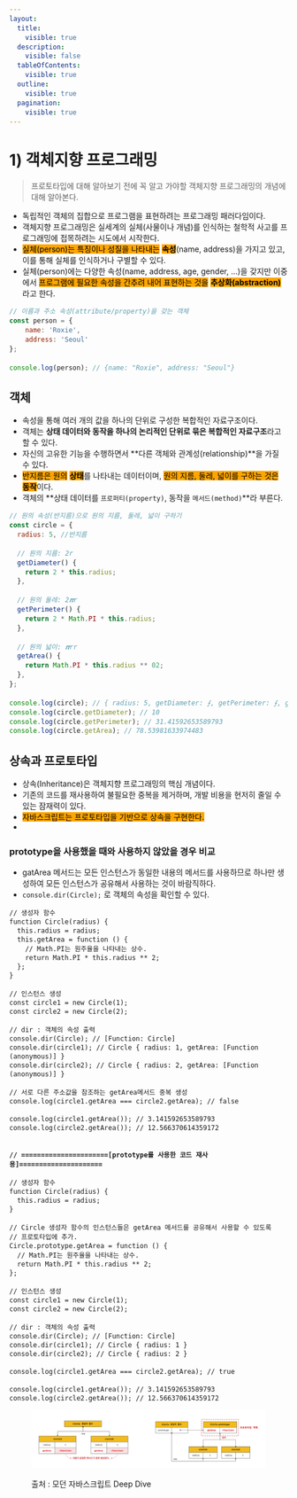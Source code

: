 ```yaml
---
layout:
  title:
    visible: true
  description:
    visible: false
  tableOfContents:
    visible: true
  outline:
    visible: true
  pagination:
    visible: true
---
```


# 1) 객체지향 프로그래밍

> 프로토타입에 대해 알아보기 전에 꼭 알고 가야할 객체지향 프로그래밍의 개념에 대해 알아본다.

* 독립적인 객체의 집합으로 프로그램을 표현하려는 프로그래밍 패러다임이다.
* 객체지향 프로그래밍은 실세계의 실체(사물이나  개념)를 인식하는 철학적 사고를 프로그래밍에 접목하려는 시도에서 시작한다.
* <mark style="background-color:orange;">실체(person)는 특징이나 성질을 나타내는</mark> <mark style="background-color:orange;"></mark><mark style="background-color:orange;">**속성**</mark>(name, address)을 가지고 있고, 이를 통해 실체를 인식하거나 구별할 수 있다.
* 실체(person)에는 다양한 속성(name, address, age, gender, ...)을 갖지만 이중에서 <mark style="background-color:orange;">프로그램에 필요한 속성을 간추려 내어 표현하는 것을</mark> <mark style="background-color:orange;"></mark><mark style="background-color:orange;">**추상화(abstraction)**</mark> 라고 한다.

```javascript
// 이름과 주소 속성(attribute/property)을 갖는 객체
const person = {
    name: 'Roxie',
    address: 'Seoul'
};

console.log(person); // {name: "Roxie", address: "Seoul"}
```



## 객체

* 속성을 통해 여러 개의 값을 하나의 단위로 구성한 복합적인 자료구조이다.
* 객체는 **상태 데이터와 동작을 하나의 논리적인 단위로 묶은 복합적인 자료구조**라고 할 수 있다.
* 자신의 고유한 기능을 수행하면서 **다른 객체와 관계성(relationship)**을 가질 수 있다.
* <mark style="background-color:orange;">반지름은 원의</mark> <mark style="background-color:orange;"></mark><mark style="background-color:orange;">**상태**</mark>를 나타내는 데이터이며, <mark style="background-color:orange;">원의 지름, 둘레, 넓이를 구하는 것은</mark> <mark style="background-color:orange;"></mark><mark style="background-color:orange;">**동작**</mark>이다.
* 객체의 **상태 데이터를 `프로퍼티(property)`, 동작을 `메서드(method)`**라 부른다.

```javascript
// 원의 속성(반지름)으로 원의 지름, 둘레, 넓이 구하기
const circle = {
  radius: 5, //반지름

  // 원의 지름: 2r
  getDiameter() {
    return 2 * this.radius;
  },

  // 원의 둘레: 2𝝅r
  getPerimeter() {
    return 2 * Math.PI * this.radius;
  },

  // 원의 넓이: 𝝅rr
  getArea() {
    return Math.PI * this.radius ** 02;
  },
};

console.log(circle); // { radius: 5, getDiameter: ⨍, getPerimeter: ⨍, getArea: ⨍ }
console.log(circle.getDiameter); // 10
console.log(circle.getPerimeter); // 31.41592653589793
console.log(circle.getArea); // 78.53981633974483
```



## 상속과 프로토타입

* 상속(Inheritance)은 객체지향 프로그래밍의 핵심 개념이다.
* 기존의 코드를 재사용하여 불필요한 중복을 제거하며, 개발 비용을 현저히 줄일 수 있는 잠재력이 있다.
* <mark style="background-color:orange;">자바스크립트는 프로토타입을 기반으로 상속을 구현한다.</mark>
*

### prototype을 사용했을 때와 사용하지 않았을 경우 비교

* gatArea 메서드는 모든 인스턴스가 동일한 내용의 메서드를 사용하므로 하나만 생성하여 모든 인스턴스가 공유해서 사용하는 것이 바람직하다.
* `console.dir(Circle);` 로 객체의 속성을 확인할 수 있다.

<pre class="language-javascript"><code class="lang-javascript">// 생성자 함수
function Circle(radius) {
  this.radius = radius;
  this.getArea = function () {
    // Math.PI는 원주율을 나타내는 상수.
    return Math.PI * this.radius ** 2;
  };
}

// 인스턴스 생성
const circle1 = new Circle(1); 
const circle2 = new Circle(2);

// dir : 객체의 속성 출력
console.dir(Circle); // [Function: Circle]
console.dir(circle1); // Circle { radius: 1, getArea: [Function (anonymous)] }
console.dir(circle2); // Circle { radius: 2, getArea: [Function (anonymous)] }

// 서로 다른 주소값을 참조하는 getArea메서드 중복 생성
console.log(circle1.getArea === circle2.getArea); // false

console.log(circle1.getArea()); // 3.141592653589793
console.log(circle2.getArea()); // 12.566370614359172


<strong>// ======================[prototype를 사용한 코드 재사용]=====================
</strong>
// 생성자 함수
function Circle(radius) {
  this.radius = radius;
}

// Circle 생성자 함수의 인스턴스들은 getArea 메서드를 공유해서 사용할 수 있도록 
// 프로토타입에 추가.
Circle.prototype.getArea = function () {
  // Math.PI는 원주율을 나타내는 상수.
  return Math.PI * this.radius ** 2;
};

// 인스턴스 생성
const circle1 = new Circle(1); 
const circle2 = new Circle(2); 

// dir : 객체의 속성 출력
console.dir(Circle); // [Function: Circle]
console.dir(circle1); // Circle { radius: 1 } 
console.dir(circle2); // Circle { radius: 2 } 

console.log(circle1.getArea === circle2.getArea); // true

console.log(circle1.getArea()); // 3.141592653589793
console.log(circle2.getArea()); // 12.566370614359172
</code></pre>

<figure><img src="../../.gitbook/assets/Group 2 (4).png" alt=""><figcaption><p>출처 : 모던 자바스크립트 Deep Dive</p></figcaption></figure>

